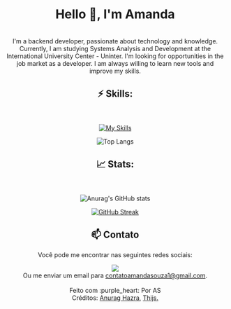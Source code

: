 
<div align="center">

# Hello 👋, I'm Amanda
<br>
I'm a backend developer, passionate about technology and knowledge. Currently, I am studying Systems Analysis and Development at the International University Center - Uninter. I'm looking for opportunities in the job market as a developer. I am always willing to learn new tools and improve my skills.
<br>

## ⚡ Skills:
<br>

[![My Skills](https://skillicons.dev/icons?i=js,html,css,py,git,vscode,java,mysql&theme=dark&perline=4)](https://skillicons.dev)
<br>

![Top Langs](https://github-readme-stats-git-masterrstaa-rickstaa.vercel.app/api/top-langs/?username=amandytta&layout=compact&langs_count=6&count_private=true&theme=material-palenight&show_icons=true)
<br>

## 📈 Stats:
<br>

![Anurag's GitHub stats](https://github-readme-stats.vercel.app/api?username=amandytta&count_private=true&theme=material-palenight&show_icons=true&hide_title=true&layout=compact&hide=contribs)
<br>

[![GitHub Streak](https://streak-stats.demolab.com?user=amandytta&theme=material-palenight&hide_border=true&locale=pt_BR&short_numbers=true&date_format=j%20M%5B%20Y%5D&hide_longest_streak=true)](https://git.io/streak-stats)
<br>

## 📫 Contato
Você pode me encontrar nas seguintes redes sociais:
 <div> 
  <a href="https://www.linkedin.com/in/amandaa-souza/" target="_blank"><img src="https://img.shields.io/badge/-Linkedin-%230077B5?style=for-the-badge&logo=linkedin&logoColor=white" target="_blank"></a> 
  <br>
Ou me enviar um email para <a href = "mailto: contatoamandasouza1@gmail.com" >contatoamandasouza1@gmail.com<a/>.
<br>
</div>
<br>
 Feito com :purple_heart: Por AS
 <br>
 Créditos: <a href="https://github.com/anuraghazra/github-readme-stats">Anurag Hazra</a>, <a href="https://github.com/tandpfun/skill-icons">Thijs.</a>
</div>

